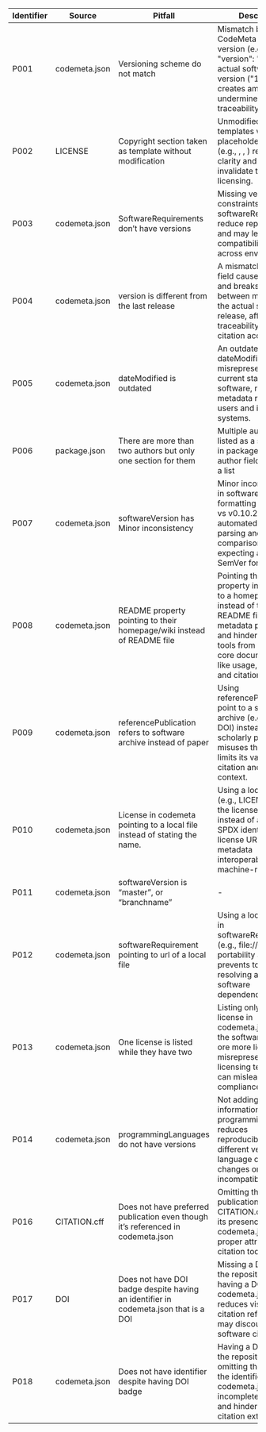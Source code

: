| Identifier | Source | Pitfall | Description | Example | Importance |
|------------|--------|---------|-------------|---------|------------|
| P001 | codemeta.json | Versioning scheme do not match | Mismatch between CodeMeta metadata version (e.g., "version": "1.0") and actual software release version ("1.0.0") creates ambiguity and undermines version traceability. | https://github.com/R3BRootGroup/R3BRoot | High |
| P002 | LICENSE | Copyright section taken as template without modification | Unmodified license templates with placeholder values (e.g., <program>, <year>, <name>) reduce legal clarity and may invalidate the intended licensing. | https://github.com/cds-astro/aladin-lite | High |
| P003 | codemeta.json | SoftwareRequirements don’t have versions |Missing version constraints in softwareRequirements reduce reproducibility and may lead to compatibility issues across environments. | https://github.com/ctlearn-project/ctlearn | Medium |
| P004 | codemeta.json | version is different from the last release | A mismatched version field causes confusion and breaks alignment between metadata and the actual software release, affecting traceability and citation accuracy. | https://github.com/fairdataihub/FAIR-AMD-OCT-paper-code | High |
| P005 | codemeta.json | dateModified is outdated | An outdated dateModified misrepresents the current state of the software, reducing metadata reliability for users and indexing systems. |https://github.com/gammapy/gammapy | Low |
| P006 | package.json | There are more than two authors but only one section for them | Multiple authors are listed as a single string in package.json's author field, instead of a list | https://github.com/cds-astro/aladin-lite | Medium |
| P007 | codemeta.json | softwareVersion has Minor inconsistency | Minor inconsistencies in softwareVersion formatting (e.g., 0.10.2 vs v0.10.2) can disrupt automated version parsing and comparison by tools expecting a standard SemVer format. | https://github.com/ctlearn-project/ctlearn | Low |
| P008 | codemeta.json | README property pointing to their homepage/wiki instead of README file | Pointing the readme property in CodeMeta to a homepage or wiki instead of the actual README file reduces metadata precision and hinders automated tools from retrieving core documentation like usage, installation, and citation info. | https://rs-quality-checks-2b2333.gitlab.io/records/7633553/report_7633553/ | Low |
| P009 | codemeta.json | referencePublication refers to software archive instead of paper | Using referencePublication to point to a software archive (e.g., Zenodo DOI) instead of a scholarly paper misuses the field and limits its value for citation and academic context. | https://github.com/ctlearn-project/ctlearn | High |
| P010 | codemeta.json | License in codemeta pointing to a local file instead of stating the name. | Using a local file path (e.g., LICENSE.md) in the license field instead of a standard SPDX identifier or license URL reduces metadata interoperability and machine-readability. | https://github.com/FairRootGroup/FairMQ/ | Medium |
| P011 | codemeta.json | softwareVersion is “master”, or “branchname” | - | https://github.com/FairRootGroup/FairMQ/ | Low |
| P012 | codemeta.json | softwareRequirement pointing to url of a local file | Using a local file URL in softwareRequirements (e.g., file://...) breaks portability and prevents tools from resolving actual software dependencies. | https://github.com/cds-astro/mocpy | Low |
| P013 | codemeta.json | One license is listed while they have two | Listing only one license in codemeta.json when the software is dual ore more licenses, misrepresents the licensing terms and can mislead users or compliance tools | https://github.com/cds-astro/cds-moc-rust | Low |
| P014 | codemeta.json | programmingLanguages do not have versions | Not adding version information in programmingLanguage reduces reproducibility, as different versions of a language can break changes or face incompatibilities. | https://github.com/explore-platform/g-tomo | Medium |
| P016 | CITATION.cff | Does not have preferred publication even though it’s referenced in codemeta.json | Omitting the preferred publication in CITATION.cff despite its presence in codemeta.json hinders proper attribution and citation tools.| https://github.com/explore-platform/g-tomo | Low |
| P017 | DOI | Does not have DOI badge despite having an identifier in codemeta.json that is a DOI | Missing a DOI badge in the repository despite having a DOI in codemeta.json reduces visibility of the citation reference and may discourage proper software citation. | [NEED TO FIND THE EXAMPLE AGAIN] | Low |
| P018 | codemeta.json | Does not have identifier despite having DOI badge | Having a DOI badge in the repository but omitting the DOI from the identifier field in codemeta.json leads to incomplete metadata and hinders automated citation extraction. | https://gitlab.in2p3.fr/escape2020/wp3/zenodoci | Medium |
